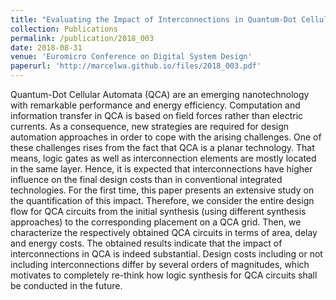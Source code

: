 ```yaml
---
title: "Evaluating the Impact of Interconnections in Quantum-Dot Cellular Automata"
collection: Publications
permalink: /publication/2018_003
date: 2018-08-31
venue: 'Euromicro Conference on Digital System Design'
paperurl: 'http://marcelwa.github.io/files/2018_003.pdf'
---
```


Quantum-Dot Cellular Automata (QCA) are an emerging nanotechnology with remarkable performance and energy efficiency. Computation and information transfer in QCA is based on field forces rather than electric currents. As a consequence, new strategies are required for design automation approaches in order to cope with the arising challenges. One of these challenges rises from the fact that QCA is a planar technology. That means, logic gates as well as interconnection elements are mostly located in the same layer. Hence, it is expected that interconnections have higher influence on the final design costs than in conventional integrated technologies. For the first time, this paper presents an extensive study on the quantification of this impact. Therefore, we consider the entire design flow for QCA circuits from the initial synthesis (using different synthesis approaches) to the corresponding placement on a QCA grid. Then, we characterize the respectively obtained QCA circuits in terms of area, delay and energy costs. The obtained results indicate that the impact of interconnections in QCA is indeed substantial. Design costs including or not including interconnections differ by several orders of magnitudes, which motivates to completely re-think how logic synthesis for QCA circuits shall be conducted in the future.
